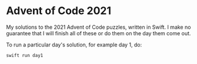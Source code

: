 # Advent of Code 2021

My solutions to the 2021 Advent of Code puzzles, written in Swift. I make no guarantee that I will finish all of these or do them on the day them come out.

To run a particular day's solution, for example day 1, do:
```
swift run day1
```
